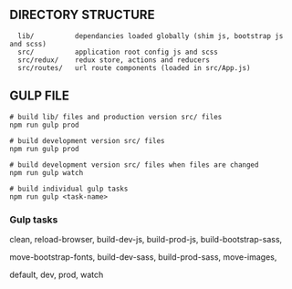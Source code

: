 DIRECTORY STRUCTURE
-------------------

      lib/          dependancies loaded globally (shim js, bootstrap js and scss)
      src/          application root config js and scss
      src/redux/    redux store, actions and reducers      
      src/routes/   url route components (loaded in src/App.js)

GULP FILE
---------

```
# build lib/ files and production version src/ files
npm run gulp prod
```

```
# build development version src/ files
npm run gulp prod
```

```
# build development version src/ files when files are changed
npm run gulp watch
```

```
# build individual gulp tasks
npm run gulp <task-name>
```

### Gulp tasks

clean, reload-browser, build-dev-js, build-prod-js, build-bootstrap-sass,

move-bootstrap-fonts, build-dev-sass, build-prod-sass, move-images, 

default, dev, prod, watch
